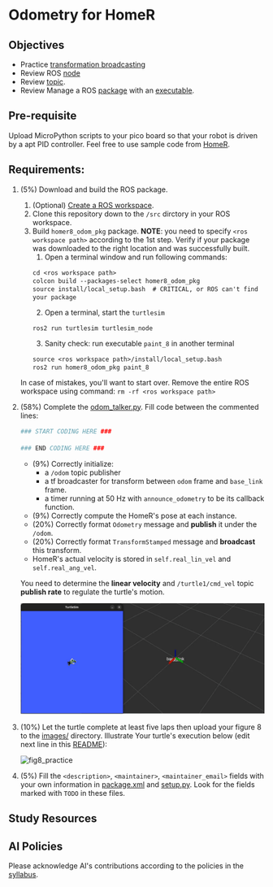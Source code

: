 # Odometry for HomeR
## Objectives
- Practice [transformation broadcasting](https://docs.ros.org/en/jazzy/Tutorials/Intermediate/Tf2/Writing-A-Tf2-Broadcaster-Py.html)
- Review ROS [node](https://docs.ros.org/en/jazzy/Tutorials/Beginner-CLI-Tools/Understanding-ROS2-Nodes/Understanding-ROS2-Nodes.html)
- Review [topic](https://docs.ros.org/en/jazzy/Tutorials/Beginner-CLI-Tools/Understanding-ROS2-Topics/Understanding-ROS2-Topics.html).
- Review Manage a ROS [package](https://docs.ros.org/en/jazzy/Tutorials/Beginner-Client-Libraries/Creating-Your-First-ROS2-Package.html) with an [executable](https://docs.ros.org/en/jazzy/Tutorials/Beginner-Client-Libraries/Writing-A-Simple-Py-Publisher-And-Subscriber.html).

## Pre-requisite
Upload MicroPython scripts to your pico board so that your robot is driven by a apt PID controller.
Feel free to use sample code from [HomeR](https://github.com/linzhangUCA/homer/tree/2425/homer_control/pico_scripts).

## Requirements: 
1. (5%) Download and build the ROS package. 
   1. (Optional) [Create a ROS workspace](https://docs.ros.org/en/jazzy/Tutorials/Beginner-Client-Libraries/Creating-A-Workspace/Creating-A-Workspace.html#create-a-new-directory). 
   2. Clone this repository down to the `/src` dirctory in your ROS workspace.
   3. Build `homer8_odom_pkg` package.
      **NOTE**: you need to specify `<ros workspace path>` according to the 1st step.
      Verify if your package was downloaded to the right location and was successfully built.
      1. Open a terminal window and run following commands:
      ```console
      cd <ros workspace path>
      colcon build --packages-select homer8_odom_pkg
      source install/local_setup.bash  # CRITICAL, or ROS can't find your package
      ```   
      2. Open a terminal, start the `turtlesim`
      ```console
      ros2 run turtlesim turtlesim_node
      ```
      3. Sanity check: run executable `paint_8` in another terminal
      ```console
      source <ros workspace path>/install/local_setup.bash
      ros2 run homer8_odom_pkg paint_8
      ```
   In case of mistakes, you'll want to start over. Remove the entire ROS workspace using command: `rm -rf <ros workspace path>`
   
3. (58%) Complete the [odom_talker.py](homer8_odom_pkg/homer8_odom_pkg/odom_talker.py).
   Fill code between the commented lines:
   ```python
   ### START CODING HERE ###

   ### END CODING HERE ###
   ```
   - (9%) Correctly initialize:
     - a `/odom` topic publisher
     - a tf broadcaster for transform between `odom` frame and `base_link` frame.
     - a timer running at 50 Hz with `announce_odometry` to be its callback function.
   - (9%) Correctly compute the HomeR's pose at each instance.
   - (20%) Correctly format `Odometry` message and **publish** it under the `/odom`.
   - (20%) Correctly format `TransformStamped` message and **broadcast** this transform.
   - HomeR's actual velocity is stored in `self.real_lin_vel` and `self.real_ang_vel`.
   
   You need to determine the **linear velocity** and `/turtle1/cmd_vel` topic **publish rate** to regulate the turtle's motion.
   
   ![homer8_demo](/images/homer8_demo.gif)

4. (10%) Let the turtle complete at least five laps then upload your figure 8 to the [images/](/images/) directory.
   Illustrate Your turtle's execution below (edit next line in this [README](README.md)):
   
   ![fig8_practice](turtlesim_play_pkg/images/fig8_practice.png)
   
5. (5%) Fill the `<description>`, `<maintainer>`, `<maintainer_email>` fields with your own information in [package.xml](turtlesim_play_pkg/package.xml) and [setup.py](turtlesim_play_pkg/setup.py).
Look for the fields marked with `TODO` in these files.

## Study Resources


## AI Policies
Please acknowledge AI's contributions according to the policies in the [syllabus](https://linzhanguca.github.io/_docs/robotics2-2025/syllabus.pdf).
